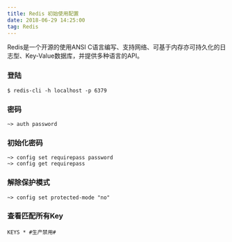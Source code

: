 ```yaml
---
title: Redis 初始使用配置
date: 2018-06-29 14:25:00
tag: Redis
---
```



Redis是一个开源的使用ANSI C语言编写、支持网络、可基于内存亦可持久化的日志型、Key-Value数据库，并提供多种语言的API。

### 登陆
    $ redis-cli -h localhost -p 6379
    
### 密码
    ~> auth password
    
### 初始化密码
    ~> config set requirepass password
    ~> config get requirepass
    
### 解除保护模式
    ~> config set protected-mode "no"
    
### 查看匹配所有Key
    KEYS * #生产禁用#